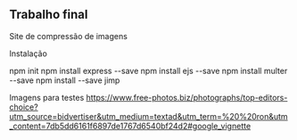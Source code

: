 <h2>Trabalho final</h2>

Site de compressão de imagens

Instalação

npm init
npm install express --save
npm install ejs --save
npm install multer --save
npm install --save jimp

Imagens para testes
https://www.free-photos.biz/photographs/top-editors-choice?utm_source=bidvertiser&utm_medium=textad&utm_term=%20%20ron&utm_content=7db5dd6161f6897de1767d6540bf24d2#google_vignette
